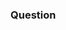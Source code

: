 <h3>Question</h3>































































































































































































































































































































































































































